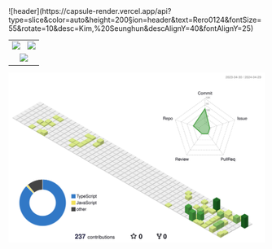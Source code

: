 <head>
  <style>
    table {
        width: 100%;
    }
  </style>
</head>
![header](https://capsule-render.vercel.app/api?type=slice&color=auto&height=200&section=header&text=Rero0124&fontSize=55&rotate=10&desc=Kim,%20Seunghun&descAlignY=40&fontAlignY=25)

<!--
**Rero0124/Rero0124** is a ✨ _special_ ✨ repository because its `README.md` (this file) appears on your GitHub profile.

Here are some ideas to get you started:

- 🔭 I’m currently working on ...
- 🌱 I’m currently learning ...
- 👯 I’m looking to collaborate on ...
- 🤔 I’m looking for help with ...
- 💬 Ask me about ...
- 📫 How to reach me: ...
- 😄 Pronouns: ...
- ⚡ Fun fact: ...
-->

<div align="center">
  <table>
    <tr valign="top">
      <td>
        <a href="https://solved.ac/seunghun/">
            <img src="http://mazassumnida.wtf/api/v2/generate_badge?boj=seunghun" height="100%"> 
        </a>
      </td>
      <td>
        <img src="https://github-readme-stats.vercel.app/api/top-langs/?username=rero0124&layout=compact&theme=tokyonight">
      </td>
    </tr>
    <tr>
      <td colspan="2" align="center">
        <img src="https://github-readme-stats.vercel.app/api?username=rero0124&show_icons=true&theme=tokyonight">
      </td>
    </tr>
  </table>
<div>

![](./profile-3d-contrib/profile-green-animate.svg)